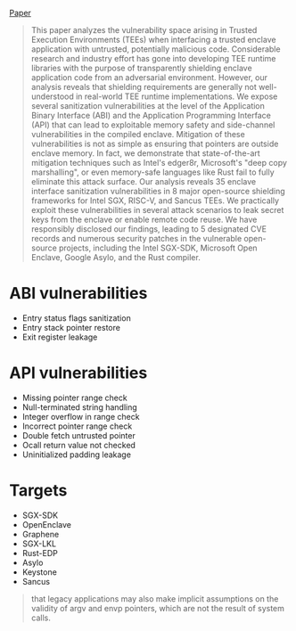 [Paper](https://dl.acm.org/doi/abs/10.1145/3319535.3363206?casa_token=f6WtR4Lw4KwAAAAA:hLqiwUav60UI0LpgzOvr-LcYx3lvlpSmNYH-qn5rJiZzbuaqZLUD5QHraLj6-Lv22KglMjfyoD2h)

> This paper analyzes the vulnerability space arising in Trusted Execution Environments (TEEs) when interfacing a trusted enclave application with untrusted, potentially malicious code. Considerable research and industry effort has gone into developing TEE runtime libraries with the purpose of transparently shielding enclave application code from an adversarial environment. However, our analysis reveals that shielding requirements are generally not well-understood in real-world TEE runtime implementations. We expose several sanitization vulnerabilities at the level of the Application Binary Interface (ABI) and the Application Programming Interface (API) that can lead to exploitable memory safety and side-channel vulnerabilities in the compiled enclave. Mitigation of these vulnerabilities is not as simple as ensuring that pointers are outside enclave memory. In fact, we demonstrate that state-of-the-art mitigation techniques such as Intel's edger8r, Microsoft's "deep copy marshalling", or even memory-safe languages like Rust fail to fully eliminate this attack surface. Our analysis reveals 35 enclave interface sanitization vulnerabilities in 8 major open-source shielding frameworks for Intel SGX, RISC-V, and Sancus TEEs. We practically exploit these vulnerabilities in several attack scenarios to leak secret keys from the enclave or enable remote code reuse. We have responsibly disclosed our findings, leading to 5 designated CVE records and numerous security patches in the vulnerable open-source projects, including the Intel SGX-SDK, Microsoft Open Enclave, Google Asylo, and the Rust compiler.

# ABI vulnerabilities
- Entry status flags sanitization
- Entry stack pointer restore
- Exit register leakage 
# API vulnerabilities
- Missing pointer range check
- Null-terminated string handling
- Integer overflow in range check
- Incorrect pointer range check
- Double fetch untrusted pointer
- Ocall return value not checked
- Uninitialized padding leakage
# Targets
- SGX-SDK
- OpenEnclave
- Graphene
- SGX-LKL
- Rust-EDP
- Asylo
- Keystone
- Sancus

> that legacy applications may also make implicit assumptions on the validity of argv and envp pointers, which are not the result of system calls.
